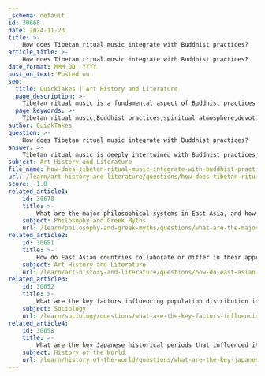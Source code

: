 ```yaml
---
_schema: default
id: 30668
date: 2024-11-23
title: >-
    How does Tibetan ritual music integrate with Buddhist practices?
article_title: >-
    How does Tibetan ritual music integrate with Buddhist practices?
date_format: MMM DD, YYYY
post_on_text: Posted on
seo:
  title: QuickTakes | Art History and Literature
  page_description: >-
    Tibetan ritual music is a fundamental aspect of Buddhist practices, enhancing rituals through its vocal and instrumental forms, invoking spiritual presence, and fostering community connection.
  page_keywords: >-
    Tibetan ritual music,Buddhist practices,spiritual atmosphere,devotional songs,sound offering,spiritual connection,cultural heritage,instruments of Tibetan music,meditation,spiritual energies
author: QuickTakes
question: >-
    How does Tibetan ritual music integrate with Buddhist practices?
answer: >-
    Tibetan ritual music is deeply intertwined with Buddhist practices, serving multiple essential functions within the religious framework of Tibetan Buddhism. This music is not merely an auditory experience; it plays a crucial role in the spiritual and communal life of practitioners.\n\n1. **Integral Role in Rituals**: Tibetan ritual music is a fundamental component of various religious ceremonies and practices. It encompasses a wide range of vocal and instrumental forms, including chanting, devotional songs, and the use of specific instruments. These musical elements are designed to enhance the spiritual atmosphere and facilitate a deeper connection to the divine.\n\n2. **Instruments and Symbolism**: Key instruments in Tibetan ritual music include the bell (drilbu) and the dorje (vajra), which are always played together. The bell symbolizes wisdom, while the dorje represents compassion. Their combined sound is believed to invoke spiritual presence and aid in the practitioner's meditation and ritual focus. Other instruments, such as horns and drums, also play significant roles in rituals, often used to call monks to assemble or to mark important moments during ceremonies.\n\n3. **Sound as Offering**: In Tibetan Buddhism, music is considered a form of sound offering. It is believed that the vibrations and frequencies produced during rituals can clear obstacles, invoke deities, and create a conducive environment for spiritual practice. This understanding emphasizes the importance of sound in connecting with the divine and in the healing processes within the community.\n\n4. **Cultural and Historical Influences**: The development of Tibetan ritual music has been influenced by various factors, including indigenous Bonpo traditions and Indian musical practices. This blend has resulted in a unique musical heritage that reflects the distinct spiritual and cultural identity of Tibetan Buddhism.\n\n5. **Misunderstandings and Interpretations**: Despite its significance, Tibetan ritual music is often misunderstood by outsiders who may focus solely on its physical aspects without grasping its deeper spiritual meanings. A comprehensive understanding requires recognizing music as a tool for mental cultivation and a medium for expressing devotion.\n\nIn summary, Tibetan ritual music is a vital aspect of Buddhist practices, serving as a means of devotion, a method for invoking spiritual energies, and a way to foster community and connection among practitioners. Its rich traditions and symbolic instruments contribute to the profound spiritual experience that characterizes Tibetan Buddhism.
subject: Art History and Literature
file_name: how-does-tibetan-ritual-music-integrate-with-buddhist-practices.md
url: /learn/art-history-and-literature/questions/how-does-tibetan-ritual-music-integrate-with-buddhist-practices
score: -1.0
related_article1:
    id: 30678
    title: >-
        What are the major philosophical systems in East Asia, and how do they influence cultural traditions?
    subject: Philosophy and Greek Myths
    url: /learn/philosophy-and-greek-myths/questions/what-are-the-major-philosophical-systems-in-east-asia-and-how-do-they-influence-cultural-traditions
related_article2:
    id: 30681
    title: >-
        How do East Asian countries collaborate or differ in their approaches to cultural preservation?
    subject: Art History and Literature
    url: /learn/art-history-and-literature/questions/how-do-east-asian-countries-collaborate-or-differ-in-their-approaches-to-cultural-preservation
related_article3:
    id: 30652
    title: >-
        What are the key factors influencing population distribution in East Asia?
    subject: Sociology
    url: /learn/sociology/questions/what-are-the-key-factors-influencing-population-distribution-in-east-asia
related_article4:
    id: 30658
    title: >-
        What are the key Japanese historical periods that influenced its music?
    subject: History of the World
    url: /learn/history-of-the-world/questions/what-are-the-key-japanese-historical-periods-that-influenced-its-music
---
```


&nbsp;